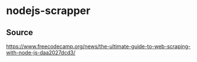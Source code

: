 # nodejs-scrapper

## Source

https://www.freecodecamp.org/news/the-ultimate-guide-to-web-scraping-with-node-js-daa2027dcd3/